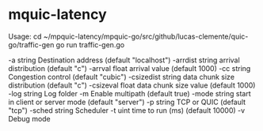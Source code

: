# mquic-latency

Usage:
cd ~/mpquic-latency/mpquic-go/src/github/lucas-clemente/quic-go/traffic-gen
go run traffic-gen.go

  -a string
        Destination address (default "localhost")
  -arrdist string
        arrival distribution (default "c")
  -arrval float
        arrival value (default 1000)
  -cc string
        Congestion control (default "cubic")
  -csizedist string
        data chunk size distribution (default "c")
  -csizeval float
        data chunk size value (default 1000)
  -log string
        Log folder
  -m    Enable multipath (default true)
  -mode string
        start in client or server mode (default "server")
  -p string
        TCP or QUIC (default "tcp")
  -sched string
        Scheduler
  -t uint
        time to run (ms) (default 10000)
  -v    Debug mode
